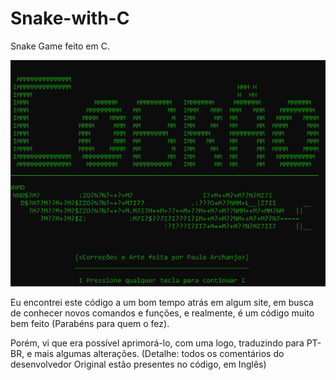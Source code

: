 # Snake-with-C
Snake Game feito em C.

![Screenshot](screenshot.png)

Eu encontrei este código a um bom tempo atrás em algum site, em busca de conhecer novos comandos e funções,
e realmente, é um código muito bem feito (Parabéns para quem o fez).

Porém, vi que era possível aprimorá-lo, com uma logo, traduzindo para PT-BR, e mais algumas alterações.
(Detalhe: todos os comentários do desenvolvedor Original estão presentes no código, em Inglês)
